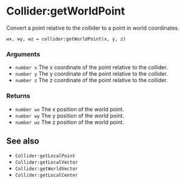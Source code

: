 <!--
category: reference
-->

Collider:getWorldPoint
===

Convert a point relative to the collider to a point in world coordinates.

    wx, wy, wz = collider:getWorldPoint(x, y, z)

### Arguments

- `number x` The x coordinate of the point relative to the collider.
- `number y` The y coordinate of the point relative to the collider.
- `number z` The z coordinate of the point relative to the collider.

### Returns

- `number wx` The x position of the world point.
- `number wy` The y position of the world point.
- `number wz` The z position of the world point.

See also
---

- `Collider:getLocalPoint`
- `Collider:getLocalVector`
- `Collider:getWorldVector`
- `Collider:getLocalCenter`
